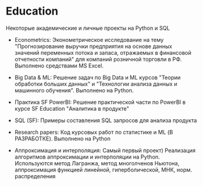 # Education
Некоторые академические и личные проекты на Python и SQL

- Econometrics: 
Эконометрическое исследование на тему "Прогнозирование выручки предприятия на основе данных значений переменных потока и запаса, отражаемых в финансовой отчетности компаний" для компаний розничной торговли в РФ. Выполнено средствами MS Excel.

- Big Data & ML: 
Решение задач по Big Data и ML курсов "Теории обработки больших данных" и "Технологии анализа данных и машинного обучения". Выполнено на Python.

- Практика SF PowerBI:
Решение практической части по PowerBI в курсе SF Education "Аналитика в продукте"

- SQL (SF):
Примеры составления SQL запросов для анализа продукта

- Research papers:
Код курсовых работ по статистике и ML (В РАЗРАБОТКЕ). Выполнено на Python

- Аппроксимация и интерполяция:
Самый первый проект) Реализация алгоритмов аппроксимации и интерполяции на Python. Используются метод Лагранжа, метод многолченов Ньютона, аппроксимация функцией линейной, гиперболической, МНК, норм. распределения
